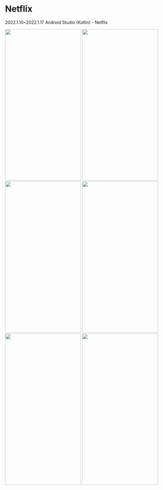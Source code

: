# Netflix
2022.1.10~2022.1.17 Android Studio (Kotlin) - Netflix

<img src="https://user-images.githubusercontent.com/43931412/151802616-755ff8e5-4a15-42a0-b960-2f992ce62675.gif" width="250" height="500"/>
<img src="https://user-images.githubusercontent.com/43931412/151802627-5d541a0b-fbb6-48ae-b802-2f3f73c7a3b5.gif" width="250" height="500"/>
<img src="https://user-images.githubusercontent.com/43931412/151802970-fef03baa-1a38-403d-bca4-bdc1eedb9a61.gif" width="250" height="500"/>
<img src="https://user-images.githubusercontent.com/43931412/151803996-9e8f3079-56af-451f-be34-161679cbb188.gif" width="250" height="500"/>
<img src="https://user-images.githubusercontent.com/43931412/151805226-0f561f00-e784-4c03-9c8d-18938fd0e62e.gif" width="250" height="500"/>
<img src="https://user-images.githubusercontent.com/43931412/151805414-1eb19df7-5952-4d61-b975-32fde11ba11b.gif" width="250" height="500"/>

